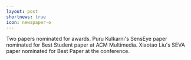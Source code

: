 ```yaml
---
layout: post
shortnews: true
icon: newspaper-o
---
```


Two papers nominated for awards. Puru Kulkarni's SensEye paper nominated for Best Student paper at ACM Multimedia. Xiaotao Liu's SEVA paper nominated for Best Paper at the conference.